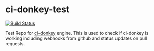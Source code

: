 ci-donkey-test
============

[![Build Status](http://scolvin.com/cid/status.svg)](http://scolvin.com/cid) 

Test Repo for [ci-donkey](https://github.com/samuelcolvin/ci-donkey) engine. This is used to check if ci-donkey is working including webhooks from github and status updates on pull requests.